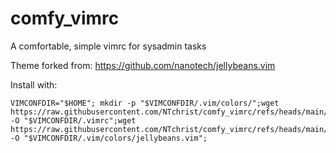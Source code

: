 # comfy_vimrc
A comfortable, simple vimrc for sysadmin tasks

Theme forked from: https://github.com/nanotech/jellybeans.vim

Install with:
```
VIMCONFDIR="$HOME"; mkdir -p "$VIMCONFDIR/.vim/colors/";wget https://raw.githubusercontent.com/NTchrist/comfy_vimrc/refs/heads/main/.vimrc -O "$VIMCONFDIR/.vimrc";wget https://raw.githubusercontent.com/NTchrist/comfy_vimrc/refs/heads/main/jellybeans.vim -O "$VIMCONFDIR/.vim/colors/jellybeans.vim";
```
